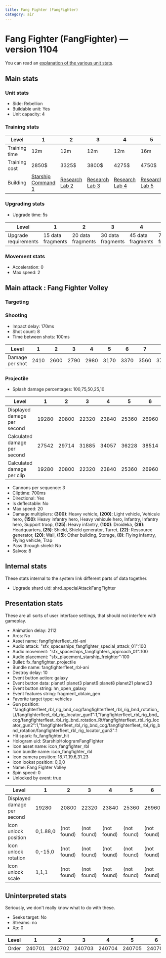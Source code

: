 ```yaml
---
title: Fang Fighter (FangFighter)
category: air
---
```


# Fang Fighter (FangFighter) — version 1104

You can read an [explanation  of the various unit stats](unitexplained.md).

## Main stats

### Unit stats

  * Side: Rebellion
  * Buildable unit: Yes
  * Unit capacity: 4

### Training stats

|Level        |1                                           |2                                     |3                                     |4                                     |5                                     |6                                     |7                                     |8                                     |9                                     |10                                     |
|-------------|--------------------------------------------|--------------------------------------|--------------------------------------|--------------------------------------|--------------------------------------|--------------------------------------|--------------------------------------|--------------------------------------|--------------------------------------|---------------------------------------|
|Training time|12m                                         |12m                                   |12m                                   |12m                                   |16m                                   |16m                                   |20m                                   |20m                                   |24m                                   |28m                                    |
|Training cost|2850$                                       |3325$                                 |3800$                                 |4275$                                 |4750$                                 |5225$                                 |5700$                                 |6175$                                 |6650$                                 |7125$                                  |
|Building     |[Starship Command 1](rebelFleetCommand.html)|[Research Lab 2](rebelOffenseLab.html)|[Research Lab 3](rebelOffenseLab.html)|[Research Lab 4](rebelOffenseLab.html)|[Research Lab 5](rebelOffenseLab.html)|[Research Lab 6](rebelOffenseLab.html)|[Research Lab 7](rebelOffenseLab.html)|[Research Lab 8](rebelOffenseLab.html)|[Research Lab 9](rebelOffenseLab.html)|[Research Lab 10](rebelOffenseLab.html)|


### Upgrading stats

  * Upgrade time: 5s

|Level               |1                |2                |3                |4                |5                |6                 |7                 |8                 |9                 |10                |
|--------------------|-----------------|-----------------|-----------------|-----------------|-----------------|------------------|------------------|------------------|------------------|------------------|
|Upgrade requirements|15 data fragments|20 data fragments|30 data fragments|45 data fragments|75 data fragments|105 data fragments|150 data fragments|195 data fragments|270 data fragments|330 data fragments|


### Movement stats

  * Acceleration: 0
  * Max speed: 2

## Main attack : Fang Fighter Volley

### Targeting


### Shooting

  * Impact delay: 170ms
  * Shot count: 8
  * Time between shots: 100ms

|Level          |1   |2   |3   |4   |5   |6   |7   |8   |9   |10  |
|---------------|----|----|----|----|----|----|----|----|----|----|
|Damage per shot|2410|2600|2790|2980|3170|3370|3560|3750|3940|4130|


### Projectile

  * Splash damage percentages: 100,75,50,25,10

|Level                       |1    |2    |3    |4    |5    |6    |7    |8    |9    |10   |
|----------------------------|-----|-----|-----|-----|-----|-----|-----|-----|-----|-----|
|Displayed damage per second |19280|20800|22320|23840|25360|26960|28480|30000|31520|33040|
|Calculated damage per second|27542|29714|31885|34057|36228|38514|40685|42857|45028|47200|
|Calculated damage per clip  |19280|20800|22320|23840|25360|26960|28480|30000|31520|33040|


  * Cannons per sequence: 3
  * Cliptime: 700ms
  * Directional: Yes
  * Is deflectable: No
  * Max speed: 20
  * Damage multipliers: **(300)**: Heavy vehicle, **(200)**: Light vehicle, Vehicule hero, **(150)**: Heavy infantry hero, Heavy vehicule hero, Infantry, Infantry hero, Support troop, **(125)**: Heavy infantry, **(100)**: Droideka, **(28)**: Headquarters, **(25)**: Shield, Shield generator, Turret, **(22)**: Ressource generator, **(20)**: Wall, **(15)**: Other building, Storage, **(0)**: Flying infantry, Flying vehicle, Trap
  * Pass through shield: No
  * Salvos: 8

## Internal stats

These stats internal to the system link different parts of data together.

  * Upgrade shard uid: shrd_specialAttackFangFighter

## Presentation stats

These are all sorts of user interface settings, that should not interfere with gameplay.

  * Animation delay: 2112
  * Arcs: No
  * Asset name: fangfighterfleet_rbl-ani
  * Audio attack: "sfx_spaceships_fangfighter_special_attack_01":100
  * Audio movement: "sfx_spaceships_fangfighters_approach_01":100
  * Audio placement: "sfx_placement_starship_freighter":100
  * Bullet: fx_fangfighter_projectile
  * Bundle name: fangfighterfleet_rbl-ani
  * Destroy delay: 10
  * Event button action: galaxy
  * Event button data: planet1 planet3 planet6 planet8 planet21 planet23
  * Event button string: hn_open_galaxy
  * Event features string: fragment_obtain_gen
  * Favorite target type: vehicles
  * Gun position: "fangfighterfleet_rbl_rig_bnd_cog/fangfighterfleet_rbl_rig_bnd_rotation_Lt/fangfighterfleet_rbl_rig_locator_gun1":1,"fangfighterfleet_rbl_rig_bnd_cog/fangfighterfleet_rbl_rig_bnd_rotation_Rt/fangfighterfleet_rbl_rig_locator_gun2":1,"fangfighterfleet_rbl_rig_bnd_cog/fangfighterfleet_rbl_rig_bnd_rotation/fangfighterfleet_rbl_rig_locator_gun3":1
  * Hit spark: fx_fangfighter_hit
  * Hologram uid: StarshipHologramFangFighter
  * Icon asset name: icon_fangfighter_rbl
  * Icon bundle name: icon_fangfighter_rbl
  * Icon camera position: 18.71,19.6,31.23
  * Icon lookat position: 0,0,0
  * Name: Fang Fighter Volley
  * Spin speed: 0
  * Unlocked by event: true

|Level                      |1       |2          |3          |4          |5          |6          |7          |8          |9          |10         |
|---------------------------|--------|-----------|-----------|-----------|-----------|-----------|-----------|-----------|-----------|-----------|
|Displayed damage per second|19280   |20800      |22320      |23840      |25360      |26960      |28480      |30000      |31520      |33040      |
|Icon unlock position       |0,1.88,0|(not found)|(not found)|(not found)|(not found)|(not found)|(not found)|(not found)|(not found)|(not found)|
|Icon unlock rotation       |0,-15,0 |(not found)|(not found)|(not found)|(not found)|(not found)|(not found)|(not found)|(not found)|(not found)|
|Icon unlock scale          |1,1,1   |(not found)|(not found)|(not found)|(not found)|(not found)|(not found)|(not found)|(not found)|(not found)|


## Uninterpreted stats

Seriously, we don't really know what to do with these.

  * Seeks target: No
  * Streams: no
  * Xp: 0

|Level|1     |2     |3     |4     |5     |6     |7     |8     |9     |10    |
|-----|------|------|------|------|------|------|------|------|------|------|
|Order|240701|240702|240703|240704|240705|240706|240707|240708|240709|240710|



